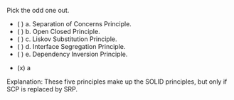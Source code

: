 <panel header="{{ icon_Q_A }} Pick the odd one out.">

<panel header="%%Prerequisites%%" expandable expanded>
  <panel src="../separationOfConcernsPrinciple/unit-inElsewhere-asFlat.md" boilerplate header="Principles: Separation of Concerns Principle" />
  <panel src="../solidPrinciples/unit-inElsewhere-asFlat.md" boilerplate header="Principles: SOLID Principles" />
</panel>

<p/>

<question>
Pick the odd one out.

- ( ) a. Separation of Concerns Principle.
- ( ) b. Open Closed Principle.
- ( ) c. Liskov Substitution Principle.
- ( ) d. Interface Segregation Principle.
- ( ) e. Dependency Inversion Principle.

<div slot="answer">

- (x) a

Explanation: These five principles make up the SOLID principles, but only if SCP is replaced by SRP.

</div>
</question>
</panel>
